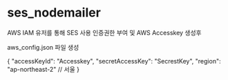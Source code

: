 # ses_nodemailer
AWS IAM 유저를 통해 SES 사용 인증권한 부여 및 AWS Accesskey 생성후

aws_config.json 파일 생성

{
    "accessKeyId": "Accesskey",
    "secretAccessKey": "SecrestKey",
    "region": "ap-northeast-2" // 서울
  }
